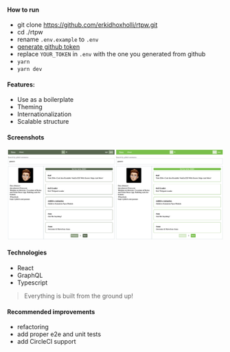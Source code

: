 #### How to run
-   git clone https://github.com/erkidhoxholli/rtpw.git
-   cd ./rtpw
-   rename `.env.example` to `.env`
-   [generate github token](https://docs.github.com/en/github/authenticating-to-github/creating-a-personal-access-token)
-   replace `YOUR_TOKEN` in `.env` with the one you generated from github
-   `yarn`
-   `yarn dev`

#### Features:
-   Use as a boilerplate
-   Theming 
-   Internationalization 
-   Scalable structure


#### Screenshots
![Preview image](docs/preview.jpg)


#### Technologies
-   React 
-   GraphQL 
-   Typescript
> Everything is built from the ground up!

#### Recommended improvements
-   refactoring
-   add proper e2e and unit tests
-   add CircleCI support
